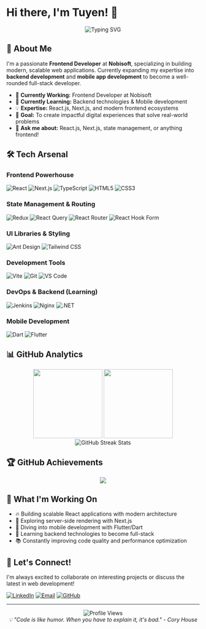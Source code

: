 # Hi there, I'm Tuyen! 👋

<div align="center">
  <img src="https://readme-typing-svg.herokuapp.com?font=Fira+Code&pause=1000&color=61DAFB&center=true&vCenter=true&width=435&lines=Frontend+Developer;React+%26+Next.js+Enthusiast;Always+Learning+New+Technologies" alt="Typing SVG" />
</div>

## 🚀 About Me

I'm a passionate **Frontend Developer** at **Nobisoft**, specializing in building modern, scalable web applications. Currently expanding my expertise into **backend development** and **mobile app development** to become a well-rounded full-stack developer.

- 🔭 **Currently Working:** Frontend Developer at Nobisoft
- 🌱 **Currently Learning:** Backend technologies & Mobile development
- 💡 **Expertise:** React.js, Next.js, and modern frontend ecosystems
- 🎯 **Goal:** To create impactful digital experiences that solve real-world problems
- 💬 **Ask me about:** React.js, Next.js, state management, or anything frontend!

## 🛠️ Tech Arsenal

### Frontend Powerhouse
![React](https://img.shields.io/badge/React-20232A?style=for-the-badge&logo=react&logoColor=61DAFB)
![Next.js](https://img.shields.io/badge/Next.js-000000?style=for-the-badge&logo=next.js&logoColor=white)
![TypeScript](https://img.shields.io/badge/TypeScript-007ACC?style=for-the-badge&logo=typescript&logoColor=white)
![HTML5](https://img.shields.io/badge/HTML5-E34F26?style=for-the-badge&logo=html5&logoColor=white)
![CSS3](https://img.shields.io/badge/CSS3-1572B6?style=for-the-badge&logo=css3&logoColor=white)

### State Management & Routing
![Redux](https://img.shields.io/badge/Redux-593D88?style=for-the-badge&logo=redux&logoColor=white)
![React Query](https://img.shields.io/badge/-React%20Query-FF4154?style=for-the-badge&logo=react%20query&logoColor=white)
![React Router](https://img.shields.io/badge/React_Router-CA4245?style=for-the-badge&logo=react-router&logoColor=white)
![React Hook Form](https://img.shields.io/badge/React%20Hook%20Form-EC5990?style=for-the-badge&logo=reacthookform&logoColor=white)

### UI Libraries & Styling
![Ant Design](https://img.shields.io/badge/-AntDesign-0170FE?style=for-the-badge&logo=ant-design&logoColor=white)
![Tailwind CSS](https://img.shields.io/badge/Tailwind_CSS-38B2AC?style=for-the-badge&logo=tailwind-css&logoColor=white)

### Development Tools
![Vite](https://img.shields.io/badge/Vite-646CFF?style=for-the-badge&logo=vite&logoColor=white)
![Git](https://img.shields.io/badge/Git-F05032?style=for-the-badge&logo=git&logoColor=white)
![VS Code](https://img.shields.io/badge/VS_Code-007ACC?style=for-the-badge&logo=visual-studio-code&logoColor=white)

### DevOps & Backend (Learning)
![Jenkins](https://img.shields.io/badge/Jenkins-2C5263?style=for-the-badge&logo=jenkins&logoColor=white)
![Nginx](https://img.shields.io/badge/Nginx-009639?style=for-the-badge&logo=nginx&logoColor=white)
![.NET](https://img.shields.io/badge/.NET-5C2D91?style=for-the-badge&logo=.net&logoColor=white)

### Mobile Development
![Dart](https://img.shields.io/badge/Dart-0175C2?style=for-the-badge&logo=dart&logoColor=white)
![Flutter](https://img.shields.io/badge/Flutter-02569B?style=for-the-badge&logo=flutter&logoColor=white)

## 📊 GitHub Analytics

<div align="center">
  <img height="180em" src="https://github-readme-stats.vercel.app/api?username=tuyenpham2502&show_icons=true&theme=tokyonight&include_all_commits=true&count_private=true"/>
  <img height="180em" src="https://github-readme-stats.vercel.app/api/top-langs/?username=tuyenpham2502&layout=compact&langs_count=7&theme=tokyonight"/>
</div>

<div align="center">
  <img src="https://github-readme-streak-stats.herokuapp.com/?user=tuyenpham2502&theme=tokyonight" alt="GitHub Streak Stats"/>
</div>

## 🏆 GitHub Achievements

<div align="center">
  <img src="https://github-profile-trophy.vercel.app/?username=tuyenpham2502&theme=tokyonight&no-frame=true&no-bg=false&margin-w=4&row=1"/>
</div>

## 🎯 What I'm Working On

- 🔥 Building scalable React applications with modern architecture
- 🌟 Exploring server-side rendering with Next.js
- 📱 Diving into mobile development with Flutter/Dart
- 🔧 Learning backend technologies to become full-stack
- 📚 Constantly improving code quality and performance optimization

## 🤝 Let's Connect!

I'm always excited to collaborate on interesting projects or discuss the latest in web development!

[![LinkedIn](https://img.shields.io/badge/LinkedIn-0077B5?style=for-the-badge&logo=linkedin&logoColor=white)](https://linkedin.com/in/tuyenpham2502)
[![Email](https://img.shields.io/badge/Email-D14836?style=for-the-badge&logo=gmail&logoColor=white)](mailto:tuyenpham250203@gmail.com)
[![GitHub](https://img.shields.io/badge/GitHub-100000?style=for-the-badge&logo=github&logoColor=white)](https://github.com/tuyenpham2502)

---

<div align="center">
  <img src="https://komarev.com/ghpvc/?username=tuyenpham2502&color=blueviolet&style=for-the-badge&label=Profile+Views" alt="Profile Views"/>
</div>

<div align="center">
  <i>💡 "Code is like humor. When you have to explain it, it's bad." - Cory House</i>
</div>

